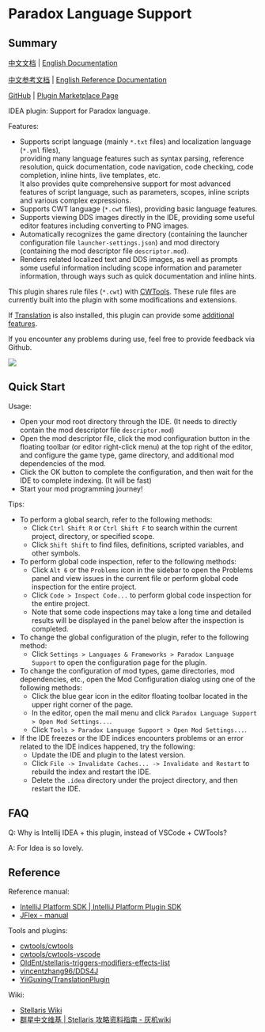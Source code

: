# Paradox Language Support

## Summary

[中文文档](README.md) | [English Documentation](README_en.md)

[中文参考文档](https://windea.icu/Paradox-Language-Support/#/zh/) | [English Reference Documentation](https://windea.icu/Paradox-Language-Support/#/en/)

[GitHub](https://github.com/DragonKnightOfBreeze/Paradox-Language-Support) |
[Plugin Marketplace Page](https://plugins.jetbrains.com/plugin/16825-paradox-language-support)

IDEA plugin: Support for Paradox language.

Features:

* Supports script language (mainly `*.txt` files) and localization language (`*.yml` files),  
  providing many language features such as syntax parsing, reference resolution, quick documentation, code navigation, code checking, code completion, inline hints, live templates, etc.  
  It also provides quite comprehensive support for most advanced features of script language, such as parameters, scopes, inline scripts and various complex expressions.
* Supports CWT language (`*.cwt` files), providing basic language features.
* Supports viewing DDS images directly in the IDE, providing some useful editor features including converting to PNG images.
* Automatically recognizes the game directory (containing the launcher configuration file `launcher-settings.json`) and mod directory (containing the mod descriptor file `descriptor.mod`).
* Renders related localized text and DDS images, as well as prompts some useful information including scope information and parameter information, through ways such as quick documentation and inline hints.

This plugin shares rule files (`*.cwt`) with [CWTools](https://github.com/cwtools/cwtools-vscode). These rule files are currently built into the plugin with some modifications and extensions.

If [Translation](https://github.com/YiiGuxing/TranslationPlugin) is also installed, this plugin can provide some [additional features](https://windea.icu/Paradox-Language-Support/#/zh/plugin-integration.md).

If you encounter any problems during use, feel free to provide feedback via Github.

![](https://windea.icu/Paradox-Language-Support/assets/images/preview_1_zh.png)

## Quick Start

Usage:

* Open your mod root directory through the IDE. (It needs to directly contain the mod descriptor file `descriptor.mod`)
* Open the mod descriptor file, click the mod configuration button in the floating toolbar (or editor right-click menu) at the top right of the editor, and configure the game type, game directory, and additional mod dependencies of the mod.
* Click the OK button to complete the configuration, and then wait for the IDE to complete indexing. (It will be fast)
* Start your mod programming journey!

Tips:

* To perform a global search, refer to the following methods:
  * Click `Ctrl Shift R` or `Ctrl Shift F` to search within the current project, directory, or specified scope.
  * Click `Shift Shift` to find files, definitions, scripted variables, and other symbols.
* To perform global code inspection, refer to the following methods:
  * Click `Alt 6` or the `Problems` icon in the sidebar to open the Problems panel and view issues in the current file or perform global code inspection for the entire project.
  * Click `Code > Inspect Code...` to perform global code inspection for the entire project.
  * Note that some code inspections may take a long time and detailed results will be displayed in the panel below after the inspection is completed.
* To change the global configuration of the plugin, refer to the following method:
  * Click `Settings > Languages & Frameworks > Paradox Language Support` to open the configuration page for the plugin.
* To change the configuration of mod types, game directories, mod dependencies, etc., open the Mod Configuration dialog using one of the following methods:
  * Click the blue gear icon in the editor floating toolbar located in the upper right corner of the page.
  * In the editor, open the mail menu and click `Paradox Language Support > Open Mod Settings...`.
  * Click `Tools > Paradox Language Support > Open Mod Settings...`.
* If the IDE freezes or the IDE indices encounters problems or an error related to the IDE indices happened, try the following:
  * Update the IDE and plugin to the latest version.
  * Click `File -> Invalidate Caches... -> Invalidate and Restart` to rebuild the index and restart the IDE.
  * Delete the `.idea` directory under the project directory, and then restart the IDE.

## FAQ

Q: Why is Intellij IDEA + this plugin, instead of VSCode + CWTools?

A: For Idea is so lovely.

## Reference

Reference manual:

* [IntelliJ Platform SDK | IntelliJ Platform Plugin SDK](https://plugins.jetbrains.com/docs/intellij/welcome.html)
* [JFlex - manual](https://www.jflex.de/manual.html)

Tools and plugins:

* [cwtools/cwtools](https://github.com/cwtools/cwtools)
* [cwtools/cwtools-vscode](https://github.com/cwtools/cwtools-vscode)
* [OldEnt/stellaris-triggers-modifiers-effects-list](https://github.com/OldEnt/stellaris-triggers-modifiers-effects-list)
* [vincentzhang96/DDS4J](https://github.com/vincentzhang96/DDS4J)
* [YiiGuxing/TranslationPlugin](https://github.com/YiiGuxing/TranslationPlugin)

Wiki:

* [Stellaris Wiki](https://stellaris.paradoxwikis.com/Stellaris_Wiki)
* [群星中文维基 | Stellaris 攻略资料指南 - 灰机wiki](https://qunxing.huijiwiki.com/wiki/%E9%A6%96%E9%A1%B5)